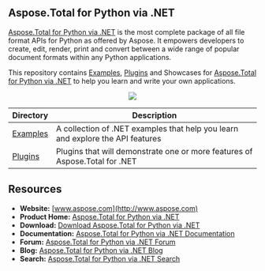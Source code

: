 ## Aspose.Total for Python via .NET

[Aspose.Total for Python via .NET](https://products.aspose.com/total/python-net/) is the most complete package of all file format APIs for Python as offered by Aspose. It empowers developers to create, edit, render, print and convert between a wide range of popular document formats within any Python applications.

This repository contains [Examples](Examples), [Plugins](Plugins) and Showcases for [Aspose.Total for Python via .NET](http://products.aspose.com/total/python-net) to help you learn and write your own applications.

<p align="center">
  <a title="Download complete Aspose.Total for Python via .NET source code" href="https://github.com/aspose-total/Aspose.Total-for-Python-via-.NET/archive/master.zip">
	<img src="http://i.imgur.com/hwNhrGZ.png" />
  </a>
</p>

Directory | Description
--------- | -----------
[Examples](Examples)  | A collection of .NET examples that help you learn and explore the API features
[Plugins](Plugins)  | Plugins that will demonstrate one or more features of Aspose.Total for .NET

## Resources

+ **Website:** [www.aspose.com](http://www.aspose.com)
+ **Product Home:** [Aspose.Total for Python via .NET](http://products.aspose.com/total/python-net)
+ **Download:** [Download Aspose.Total for Python via .NET](https://releases.aspose.com/total/python-net/)
+ **Documentation:** [Aspose.Total for Python via .NET Documentation](https://docs.aspose.com/total/python-net/)
+ **Forum:** [Aspose.Total for Python via .NET Forum](https://forum.aspose.com)
+ **Blog:** [Aspose.Total for Python via .NET Blog](https://blog.aspose.com)
+ **Search:** [Aspose.Total for Python via .NET Search](https://search.aspose.com/)
